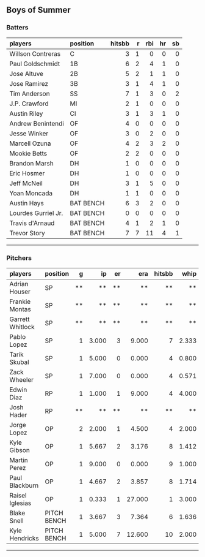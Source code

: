 ## Boys of Summer

### Batters

 
|players             |position  | hitsbb|  r| rbi| hr| sb| 
|:-------------------|:---------|------:|--:|---:|--:|--:| 
|Willson Contreras   |C         |      3|  1|   0|  0|  0| 
|Paul Goldschmidt    |1B        |      6|  2|   4|  1|  0| 
|Jose Altuve         |2B        |      5|  2|   1|  1|  0| 
|Jose Ramirez        |3B        |      3|  1|   4|  1|  0| 
|Tim Anderson        |SS        |      7|  1|   3|  0|  2| 
|J.P. Crawford       |MI        |      2|  1|   0|  0|  0| 
|Austin Riley        |CI        |      3|  1|   3|  1|  0| 
|Andrew Benintendi   |OF        |      4|  0|   0|  0|  0| 
|Jesse Winker        |OF        |      3|  0|   2|  0|  0| 
|Marcell Ozuna       |OF        |      4|  2|   3|  2|  0| 
|Mookie Betts        |OF        |      2|  2|   0|  0|  0| 
|Brandon Marsh       |DH        |      1|  0|   0|  0|  0| 
|Eric Hosmer         |DH        |      1|  0|   0|  0|  0| 
|Jeff McNeil         |DH        |      3|  1|   5|  0|  0| 
|Yoan Moncada        |DH        |      1|  1|   0|  0|  0| 
|Austin Hays         |BAT BENCH |      6|  3|   2|  0|  0| 
|Lourdes Gurriel Jr. |BAT BENCH |      0|  0|   0|  0|  0| 
|Travis d'Arnaud     |BAT BENCH |      4|  1|   2|  1|  0| 
|Trevor Story        |BAT BENCH |      7|  7|  11|  4|  1| 


* * *

### Pitchers

 
|players          |position    |  g|    ip| er|    era| hitsbb|  whip| so|  w| sv| 
|:----------------|:-----------|--:|-----:|--:|------:|------:|-----:|--:|--:|--:| 
|Adrian Houser    |SP          | **|    **| **|     **|     **|    **| **| **| **| 
|Frankie Montas   |SP          | **|    **| **|     **|     **|    **| **| **| **| 
|Garrett Whitlock |SP          | **|    **| **|     **|     **|    **| **| **| **| 
|Pablo Lopez      |SP          |  1| 3.000|  3|  9.000|      7| 2.333|  2|  0|  0| 
|Tarik Skubal     |SP          |  1| 5.000|  0|  0.000|      4| 0.800|  5|  0|  0| 
|Zack Wheeler     |SP          |  1| 7.000|  0|  0.000|      4| 0.571|  9|  1|  0| 
|Edwin Diaz       |RP          |  1| 1.000|  1|  9.000|      4| 4.000|  2|  0|  0| 
|Josh Hader       |RP          | **|    **| **|     **|     **|    **| **| **| **| 
|Jorge Lopez      |OP          |  2| 2.000|  1|  4.500|      4| 2.000|  3|  0|  0| 
|Kyle Gibson      |OP          |  1| 5.667|  2|  3.176|      8| 1.412|  7|  0|  0| 
|Martin Perez     |OP          |  1| 9.000|  0|  0.000|      9| 1.000|  5|  1|  0| 
|Paul Blackburn   |OP          |  1| 4.667|  2|  3.857|      8| 1.714|  5|  0|  0| 
|Raisel Iglesias  |OP          |  1| 0.333|  1| 27.000|      1| 3.000|  1|  0|  0| 
|Blake Snell      |PITCH BENCH |  1| 3.667|  3|  7.364|      6| 1.636|  5|  0|  0| 
|Kyle Hendricks   |PITCH BENCH |  1| 5.000|  7| 12.600|     10| 2.000|  3|  0|  0| 


* * *


